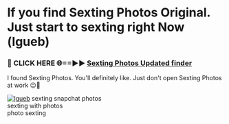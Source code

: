 # If you find Sexting Photos Original. Just start to sexting right Now (lgueb)

<h3>🔴 CLICK HERE 🌐==►► <a href="https://tinyurl.com/2s32jyrn" rel="nofollow">Sexting Photos Updated finder</a></h3>

I found Sexting Photos. You'll definitely like. Just don't open Sexting Photos at work 😉💬

[![lgueb](https://i.imgur.com/sZc9xG4.jpeg)](https://tinyurl.com/2s32jyrn)
sexting snapchat photos<br>
sexting with photos<br>
photo sexting